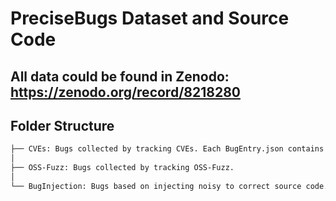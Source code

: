 # PreciseBugs Dataset and Source Code

## All data could be found in Zenodo: https://zenodo.org/record/8218280 

## Folder Structure
```bash
├── CVEs: Bugs collected by tracking CVEs. Each BugEntry.json contains buggy file, fix file, location, type, etc.
│
├── OSS-Fuzz: Bugs collected by tracking OSS-Fuzz.
│
└── BugInjection: Bugs based on injecting noisy to correct source code.
```
